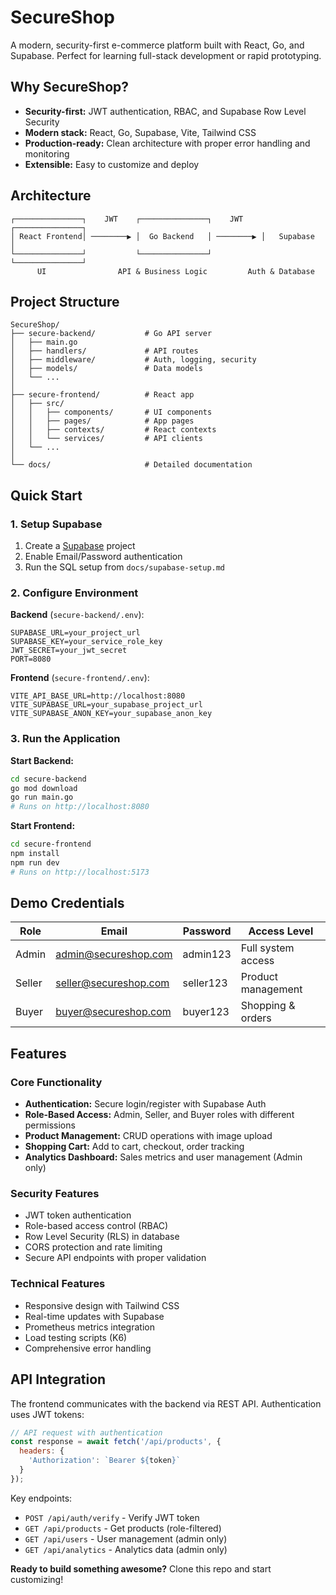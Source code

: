 # SecureShop

A modern, security-first e-commerce platform built with React, Go, and Supabase. Perfect for learning full-stack development or rapid prototyping.

## Why SecureShop?

- **Security-first:** JWT authentication, RBAC, and Supabase Row Level Security
- **Modern stack:** React, Go, Supabase, Vite, Tailwind CSS
- **Production-ready:** Clean architecture with proper error handling and monitoring
- **Extensible:** Easy to customize and deploy

## Architecture

```
┌───────────────┐    JWT    ┌───────────────┐    JWT    ┌───────────────┐
│ React Frontend│ ────────▶ │  Go Backend   │ ────────▶ │   Supabase    │
└───────────────┘           └───────────────┘           └───────────────┘
      UI                API & Business Logic         Auth & Database
```

## Project Structure

```
SecureShop/
├── secure-backend/           # Go API server
│   ├── main.go
│   ├── handlers/             # API routes
│   ├── middleware/           # Auth, logging, security
│   ├── models/               # Data models
│   └── ...
│
├── secure-frontend/          # React app
│   ├── src/
│   │   ├── components/       # UI components
│   │   ├── pages/            # App pages
│   │   ├── contexts/         # React contexts
│   │   └── services/         # API clients
│   └── ...
│
└── docs/                     # Detailed documentation
```

## Quick Start

### 1. Setup Supabase

1. Create a [Supabase](https://supabase.com) project
2. Enable Email/Password authentication
3. Run the SQL setup from `docs/supabase-setup.md`

### 2. Configure Environment

**Backend** (`secure-backend/.env`):
```env
SUPABASE_URL=your_project_url
SUPABASE_KEY=your_service_role_key
JWT_SECRET=your_jwt_secret
PORT=8080
```

**Frontend** (`secure-frontend/.env`):
```env
VITE_API_BASE_URL=http://localhost:8080
VITE_SUPABASE_URL=your_supabase_project_url
VITE_SUPABASE_ANON_KEY=your_supabase_anon_key
```

### 3. Run the Application

**Start Backend:**
```bash
cd secure-backend
go mod download
go run main.go
# Runs on http://localhost:8080
```

**Start Frontend:**
```bash
cd secure-frontend
npm install
npm run dev
# Runs on http://localhost:5173
```

## Demo Credentials

| Role   | Email                  | Password   | Access Level           |
|--------|------------------------|------------|------------------------|
| Admin  | admin@secureshop.com   | admin123   | Full system access     |
| Seller | seller@secureshop.com  | seller123  | Product management     |
| Buyer  | buyer@secureshop.com   | buyer123   | Shopping & orders      |

## Features

### Core Functionality
- **Authentication:** Secure login/register with Supabase Auth
- **Role-Based Access:** Admin, Seller, and Buyer roles with different permissions
- **Product Management:** CRUD operations with image upload
- **Shopping Cart:** Add to cart, checkout, order tracking
- **Analytics Dashboard:** Sales metrics and user management (Admin only)

### Security Features
- JWT token authentication
- Role-based access control (RBAC)
- Row Level Security (RLS) in database
- CORS protection and rate limiting
- Secure API endpoints with proper validation

### Technical Features
- Responsive design with Tailwind CSS
- Real-time updates with Supabase
- Prometheus metrics integration
- Load testing scripts (K6)
- Comprehensive error handling

## API Integration

The frontend communicates with the backend via REST API. Authentication uses JWT tokens:

```javascript
// API request with authentication
const response = await fetch('/api/products', {
  headers: {
    'Authorization': `Bearer ${token}`
  }
});
```

Key endpoints:
- `POST /api/auth/verify` - Verify JWT token
- `GET /api/products` - Get products (role-filtered)
- `GET /api/users` - User management (admin only)
- `GET /api/analytics` - Analytics data (admin only)

**Ready to build something awesome?** Clone this repo and start customizing!